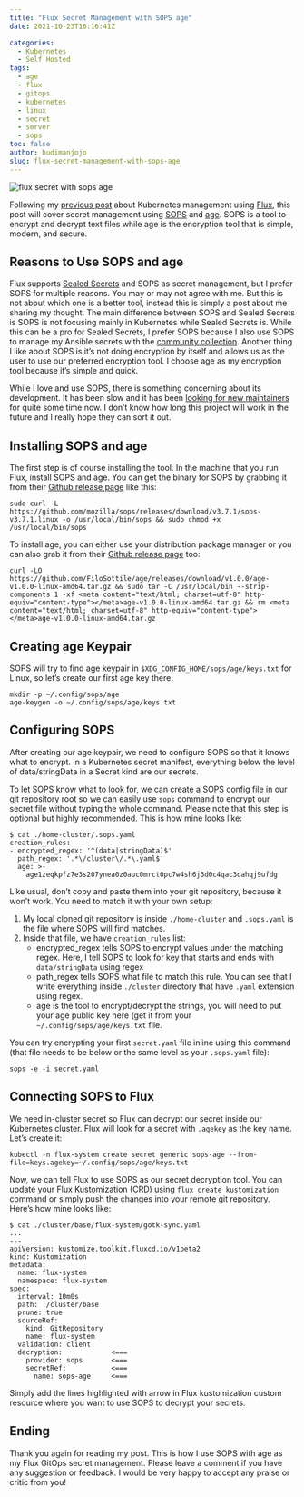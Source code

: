 ```yaml
---
title: "Flux Secret Management with SOPS age"
date: 2021-10-23T16:16:41Z

categories:
  - Kubernetes
  - Self Hosted
tags:
  - age
  - flux
  - gitops
  - kubernetes
  - linux
  - secret
  - server
  - sops
toc: false
author: budimanjojo
slug: flux-secret-management-with-sops-age
---
```

![flux secret with sops age](/images/flux-secret-management-with-sops-age_1.png)

Following my [previous post](https://budimanjojo.com/2021/10/20/how-i-manage-my-kubernetes-manifests-using-flux/) about Kubernetes management using [Flux](https://fluxcd.io/), this post will cover secret management using [SOPS](https://github.com/mozilla/sops) and [age](https://github.com/FiloSottile/age).
SOPS is a tool to encrypt and decrypt text files while age is the encryption tool that is simple, modern, and secure.
<!--more-->

## Reasons to Use SOPS and age

Flux supports [Sealed Secrets](https://github.com/bitnami-labs/sealed-secrets) and SOPS as secret management, but I prefer SOPS for multiple reasons.
You may or may not agree with me.
But this is not about which one is a better tool, instead this is simply a post about me sharing my thought.
The main difference between SOPS and Sealed Secrets is SOPS is not focusing mainly in Kubernetes while Sealed Secrets is.
While this can be a pro for Sealed Secrets, I prefer SOPS because I also use SOPS to manage my Ansible secrets with the [community collection](https://github.com/ansible-collections/community.sops).
Another thing I like about SOPS is it’s not doing encryption by itself and allows us as the user to use our preferred encryption tool.
I choose age as my encryption tool because it’s simple and quick.

While I love and use SOPS, there is something concerning about its development. It has been slow and it has been [looking for new maintainers](https://github.com/mozilla/sops/discussions/927) for quite some time now.
I don’t know how long this project will work in the future and I really hope they can sort it out.

## Installing SOPS and age

The first step is of course installing the tool.
In the machine that you run Flux, install SOPS and age.
You can get the binary for SOPS by grabbing it from their [Github release page](https://github.com/mozilla/sops/releases) like this:

```
sudo curl -L https://github.com/mozilla/sops/releases/download/v3.7.1/sops-v3.7.1.linux -o /usr/local/bin/sops && sudo chmod +x /usr/local/bin/sops
```

To install age, you can either use your distribution package manager or you can also grab it from their [Github release page](https://github.com/FiloSottile/age/releases) too:

```
curl -LO https://github.com/FiloSottile/age/releases/download/v1.0.0/age-v1.0.0-linux-amd64.tar.gz && sudo tar -C /usr/local/bin --strip-components 1 -xf <meta content="text/html; charset=utf-8" http-equiv="content-type"></meta>age-v1.0.0-linux-amd64.tar.gz && rm <meta content="text/html; charset=utf-8" http-equiv="content-type"></meta>age-v1.0.0-linux-amd64.tar.gz
```

## Creating age Keypair

SOPS will try to find age keypair in `$XDG_CONFIG_HOME/sops/age/keys.txt` for Linux, so let’s create our first age key there:

```
mkdir -p ~/.config/sops/age
age-keygen -o ~/.config/sops/age/keys.txt
```

## Configuring SOPS

After creating our age keypair, we need to configure SOPS so that it knows what to encrypt.
In a Kubernetes secret manifest, everything below the level of data/stringData in a Secret kind are our secrets.

To let SOPS know what to look for, we can create a SOPS config file in our git repository root so we can easily use `sops` command to encrypt our secret file without typing the whole command.
Please note that this step is optional but highly recommended. This is how mine looks like:

```
$ cat ./home-cluster/.sops.yaml
creation_rules:
- encrypted_regex: '^(data|stringData)$'
  path_regex: '.*\/cluster\/.*\.yaml$'
  age: >-
    age1zeqkpfz7e3s207ynea0z0auc0mrct0pc7w4sh6j3d0c4qac3dahqj9ufdg
```

Like usual, don’t copy and paste them into your git repository, because it won’t work.
You need to match it with your own setup:

1. My local cloned git repository is inside `./home-cluster` and `.sops.yaml` is the file where SOPS will find matches.
2. Inside that file, we have `creation_rules` list:
    - encrypted\_regex tells SOPS to encrypt values under the matching regex. Here, I tell SOPS to look for key that starts and ends with `data/stringData` using regex
    - path\_regex tells SOPS what file to match this rule. You can see that I write everything inside `./cluster` directory that have `.yaml` extension using regex.
    - age is the tool to encrypt/decrypt the strings, you will need to put your age public key here (get it from your `~/.config/sops/age/keys.txt` file.

You can try encrypting your first `secret.yaml` file inline using this command (that file needs to be below or the same level as your `.sops.yaml` file):

```
sops -e -i secret.yaml
```

## Connecting SOPS to Flux

We need in-cluster secret so Flux can decrypt our secret inside our Kubernetes cluster.
Flux will look for a secret with `.agekey` as the key name.
Let’s create it:

```
kubectl -n flux-system create secret generic sops-age --from-file=keys.agekey=~/.config/sops/age/keys.txt
```

Now, we can tell Flux to use SOPS as our secret decryption tool.
You can update your Flux Kustomization (CRD) using `flux create kustomization` command or simply push the changes into your remote git repository.
Here’s how mine looks like:

```
$ cat ./cluster/base/flux-system/gotk-sync.yaml
...
---
apiVersion: kustomize.toolkit.fluxcd.io/v1beta2
kind: Kustomization
metadata:
  name: flux-system
  namespace: flux-system
spec:
  interval: 10m0s
  path: ./cluster/base
  prune: true
  sourceRef:
    kind: GitRepository
    name: flux-system
  validation: client
  decryption:            <===
    provider: sops       <===
    secretRef:           <===
      name: sops-age     <===
```

Simply add the lines highlighted with arrow in Flux kustomization custom resource where you want to use SOPS to decrypt your secrets.

## Ending

Thank you again for reading my post.
This is how I use SOPS with age as my Flux GitOps secret management.
Please leave a comment if you have any suggestion or feedback.
I would be very happy to accept any praise or critic from you!
